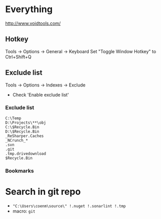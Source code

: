 # Everything

http://www.voidtools.com/

## Hotkey

Tools -> Options -> General -> Keyboard
Set "Toggle Window Hotkey" to Ctrl+Shift+Q

## Exclude list

Tools -> Options -> Indexes -> Exclude
 
 - Check 'Enable exclude list'

### Exclude list

```
C:\Temp
D:\Projects\**\obj
C:\$Recycle.Bin
D:\$Recycle.Bin
_ReSharper.Caches
_NCrunch_*
.svn
.git
.tmp.drivedownload
$Recycle.Bin
```

### Bookmarks

# Search in git repo
- `"C:\Users\coenm\source\" !.nuget !.sonarlint !.tmp`
- macro: `git`

